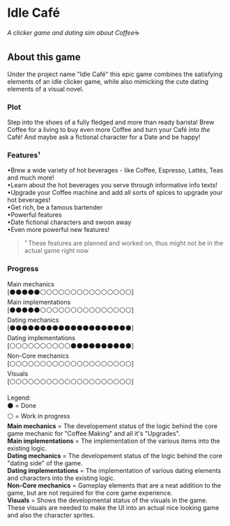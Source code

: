 # Idle Café
*A clicker game and dating sim about Coffee*☕
## About this game
Under the project name "Idle Café" this epic game combines the satisfying elements of an idle clicker game, while also mimicking the cute dating elements of a visual novel.

### Plot
Step into the shoes of a fully fledged and more than ready barista! Brew Coffee for a living to  buy even more Coffee and turn your Café into *the* Café! And maybe ask a fictional character for a Date and be happy!

### Features¹
•Brew a wide variety of hot beverages - like Coffee, Espresso, Lattés, Teas and much more! <br>
•Learn about the hot beverages you serve through informative info texts! <br>
•Upgrade your Coffee machine and add all sorts of spices to upgrade your hot beverages! <br>
•Get rich, be a famous bartender <br>
•Powerful features <br>
•Date fictional characters and swoon away <br>
•Even more powerful new features!

>¹ These features are planned and worked on, thus might not be in the actual game right now

### Progress
Main mechanics<br> [⚫⚫⚫⚫⚫⚪⚪⚪⚪⚪⚪⚪⚪⚪⚪⚪⚪⚪⚪⚪]<br>
Main implementations<br>[⚫⚫⚫⚫⚫⚪⚪⚪⚪⚪⚪⚪⚪⚪⚪⚪⚪⚪⚪⚪]<br>
Dating mechanics<br>[⚫⚫⚫⚫⚫⚫⚫⚫⚫⚫⚫⚫⚫⚫⚫⚫⚫⚫⚫⚫] <br>
Dating implementations<br>[⚪⚪⚪⚪⚪⚪⚪⚪⚪⚪⚫⚫⚫⚫⚫⚫⚫⚫⚫⚫]<br>
Non-Core mechanics<br>[⚪⚪⚪⚪⚪⚪⚪⚪⚪⚪⚪⚪⚪⚪⚪⚪⚪⚪⚪⚪] <br>
Visuals<br>[⚪⚪⚪⚪⚪⚪⚪⚪⚪⚪⚪⚪⚪⚪⚪⚪⚪⚪⚪⚪]<br>

Legend:<br>
⚫ = Done<br>
⚪ = Work in progress<br>
**Main mechanics** = The developement status of the logic behind the core game mechanic for "Coffee Making" and all it's "Upgrades".<br>
**Main implementations** = The implementation of the various items into the existing logic.<br>
**Dating mechanics** = The developement status of the logic behind the core "dating side" of the game.<br>
**Dating implementations** = The implementation of various dating elements and characters into the existing logic.<br>
**Non-Core mechanics** = Gameplay elements that are a neat addition to the game, but are not required for the core game experience.<br>
**Visuals** = Shows the developmental status of the visuals in the game. These visuals are needed to make the UI into an actual nice looking game and also the character sprites.
